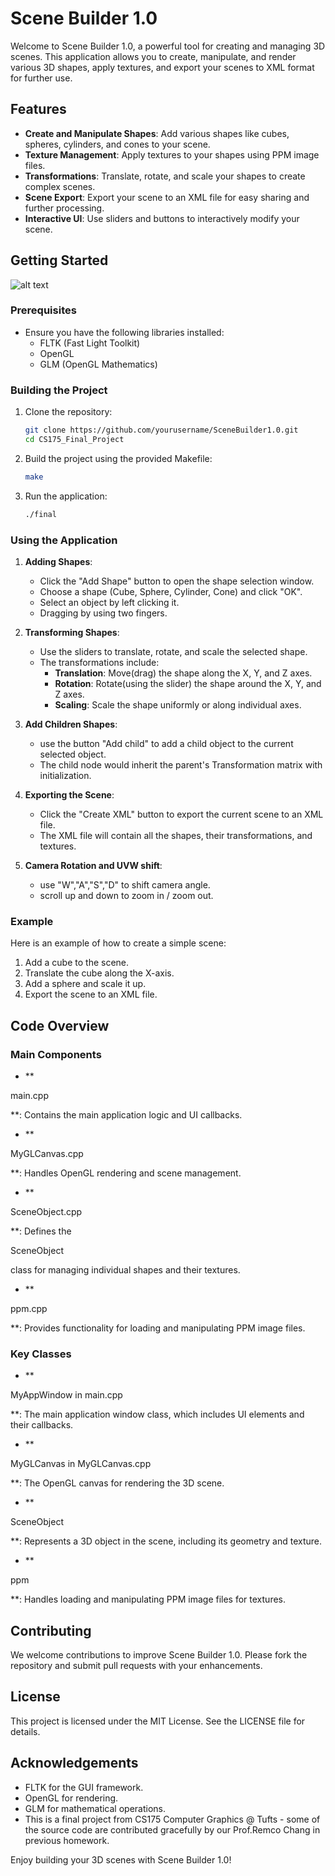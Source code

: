 # Scene Builder 1.0

Welcome to Scene Builder 1.0, a powerful tool for creating and managing 3D scenes. This application allows you to create, manipulate, and render various 3D shapes, apply textures, and export your scenes to XML format for further use.

## Features

- **Create and Manipulate Shapes**: Add various shapes like cubes, spheres, cylinders, and cones to your scene.
- **Texture Management**: Apply textures to your shapes using PPM image files.
- **Transformations**: Translate, rotate, and scale your shapes to create complex scenes.
- **Scene Export**: Export your scene to an XML file for easy sharing and further processing.
- **Interactive UI**: Use sliders and buttons to interactively modify your scene.

## Getting Started

![alt text](https://github.com/kelseyzeng0610/SceneBuilder1.0/blob/main/example.png)

### Prerequisites

- Ensure you have the following libraries installed:
  - FLTK (Fast Light Toolkit)
  - OpenGL
  - GLM (OpenGL Mathematics)

### Building the Project

1. Clone the repository:
    ```sh
    git clone https://github.com/yourusername/SceneBuilder1.0.git
    cd CS175_Final_Project
    ```

2. Build the project using the provided Makefile:
    ```sh
    make
    ```

3. Run the application:
    ```sh
    ./final
    ```

### Using the Application

1. **Adding Shapes**:
   - Click the "Add Shape" button to open the shape selection window.
   - Choose a shape (Cube, Sphere, Cylinder, Cone) and click "OK".
   - Select an object by left clicking it.
   - Dragging by using two fingers.

2. **Transforming Shapes**:
   - Use the sliders to translate, rotate, and scale the selected shape.
   - The transformations include:
     - **Translation**: Move(drag) the shape along the X, Y, and Z axes.
     - **Rotation**: Rotate(using the slider) the shape around the X, Y, and Z axes.
     - **Scaling**: Scale the shape uniformly or along individual axes.


3. **Add Children Shapes**:
   - use the button "Add child" to add a child object to the current selected object.
   - The child node would inherit the parent's Transformation matrix with initialization.


5. **Exporting the Scene**:
   - Click the "Create XML" button to export the current scene to an XML file.
   - The XML file will contain all the shapes, their transformations, and textures.
6. **Camera Rotation and UVW shift**:
   - use "W","A","S","D" to shift camera angle.
   - scroll up and down to zoom in / zoom out.


### Example

Here is an example of how to create a simple scene:

1. Add a cube to the scene.
2. Translate the cube along the X-axis.
3. Add a sphere and scale it up.
4. Export the scene to an XML file.

## Code Overview

### Main Components

- **

main.cpp

**: Contains the main application logic and UI callbacks.
- **

MyGLCanvas.cpp

**: Handles OpenGL rendering and scene management.
- **

SceneObject.cpp

**: Defines the 

SceneObject

 class for managing individual shapes and their textures.
- **

ppm.cpp

**: Provides functionality for loading and manipulating PPM image files.

### Key Classes

- **

MyAppWindow in main.cpp

**: The main application window class, which includes UI elements and their callbacks.
- **

MyGLCanvas in MyGLCanvas.cpp

**: The OpenGL canvas for rendering the 3D scene.
- **

SceneObject

**: Represents a 3D object in the scene, including its geometry and texture.
- **

ppm

**: Handles loading and manipulating PPM image files for textures.

## Contributing

We welcome contributions to improve Scene Builder 1.0. Please fork the repository and submit pull requests with your enhancements.

## License

This project is licensed under the MIT License. See the LICENSE file for details.

## Acknowledgements

- FLTK for the GUI framework.
- OpenGL for rendering.
- GLM for mathematical operations.
- This is a final project from CS175 Computer Graphics @ Tufts - some of the source code are contributed gracefully by our Prof.Remco Chang in previous homework.

Enjoy building your 3D scenes with Scene Builder 1.0! 
